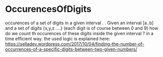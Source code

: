 # OccurencesOfDigits
occurences of a set of digits in a given interval
.
.
Given an interval [a..b] and a set of digits {x,y,z ....} (each digit is of course between 0 and 9) how do we count th occurences of these digits inside the given interval ? in a time efficient way. 
the used logic is explained here: https://selladev.wordpress.com/2017/10/04/finding-the-number-of-occurrences-of-a-specific-digits-between-two-given-numbers/
